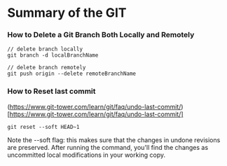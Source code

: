 # Summary of the GIT

### How to Delete a Git Branch Both Locally and Remotely

```
// delete branch locally
git branch -d localBranchName

// delete branch remotely
git push origin --delete remoteBranchName
```

### How to Reset last commit

(https://www.git-tower.com/learn/git/faq/undo-last-commit/)[https://www.git-tower.com/learn/git/faq/undo-last-commit/]

```
git reset --soft HEAD~1
```

Note the --soft flag: this makes sure that the changes in undone revisions are preserved. After running the command, you'll find the changes as uncommitted local modifications in your working copy.
